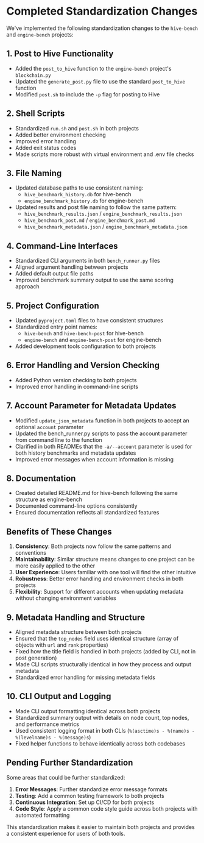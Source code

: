# Completed Standardization Changes

We've implemented the following standardization changes to the `hive-bench` and `engine-bench` projects:

## 1. Post to Hive Functionality

- Added the `post_to_hive` function to the `engine-bench` project's `blockchain.py`
- Updated the `generate_post.py` file to use the standard `post_to_hive` function
- Modified `post.sh` to include the `-p` flag for posting to Hive

## 2. Shell Scripts

- Standardized `run.sh` and `post.sh` in both projects
- Added better environment checking
- Improved error handling
- Added exit status codes
- Made scripts more robust with virtual environment and .env file checks

## 3. File Naming

- Updated database paths to use consistent naming:
  - `hive_benchmark_history.db` for hive-bench
  - `engine_benchmark_history.db` for engine-bench
- Updated results and post file naming to follow the same pattern:
  - `hive_benchmark_results.json` / `engine_benchmark_results.json`
  - `hive_benchmark_post.md` / `engine_benchmark_post.md`
  - `hive_benchmark_metadata.json` / `engine_benchmark_metadata.json`

## 4. Command-Line Interfaces

- Standardized CLI arguments in both `bench_runner.py` files
- Aligned argument handling between projects
- Added default output file paths
- Improved benchmark summary output to use the same scoring approach

## 5. Project Configuration

- Updated `pyproject.toml` files to have consistent structures
- Standardized entry point names:
  - `hive-bench` and `hive-bench-post` for hive-bench
  - `engine-bench` and `engine-bench-post` for engine-bench
- Added development tools configuration to both projects

## 6. Error Handling and Version Checking

- Added Python version checking to both projects
- Improved error handling in command-line scripts

## 7. Account Parameter for Metadata Updates

- Modified `update_json_metadata` function in both projects to accept an optional `account` parameter
- Updated the bench_runner.py scripts to pass the account parameter from command line to the function
- Clarified in both READMEs that the `-a/--account` parameter is used for both history benchmarks and metadata updates
- Improved error messages when account information is missing

## 8. Documentation

- Created detailed README.md for hive-bench following the same structure as engine-bench
- Documented command-line options consistently
- Ensured documentation reflects all standardized features

## Benefits of These Changes

1. **Consistency**: Both projects now follow the same patterns and conventions
2. **Maintainability**: Similar structure means changes to one project can be more easily applied to the other
3. **User Experience**: Users familiar with one tool will find the other intuitive
4. **Robustness**: Better error handling and environment checks in both projects
5. **Flexibility**: Support for different accounts when updating metadata without changing environment variables

## 9. Metadata Handling and Structure

- Aligned metadata structure between both projects
- Ensured that the `top_nodes` field uses identical structure (array of objects with `url` and `rank` properties)
- Fixed how the title field is handled in both projects (added by CLI, not in post generation)
- Made CLI scripts structurally identical in how they process and output metadata
- Standardized error handling for missing metadata fields

## 10. CLI Output and Logging

- Made CLI output formatting identical across both projects
- Standardized summary output with details on node count, top nodes, and performance metrics
- Used consistent logging format in both CLIs (`%(asctime)s - %(name)s - %(levelname)s - %(message)s`)
- Fixed helper functions to behave identically across both codebases

## Pending Further Standardization

Some areas that could be further standardized:

1. **Error Messages**: Further standardize error message formats
2. **Testing**: Add a common testing framework to both projects
3. **Continuous Integration**: Set up CI/CD for both projects
4. **Code Style**: Apply a common code style guide across both projects with automated formatting

This standardization makes it easier to maintain both projects and provides a consistent experience for users of both tools.
